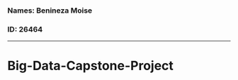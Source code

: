 ### Names: Benineza Moise 
### ID: 26464

----------------------------
# Big-Data-Capstone-Project


